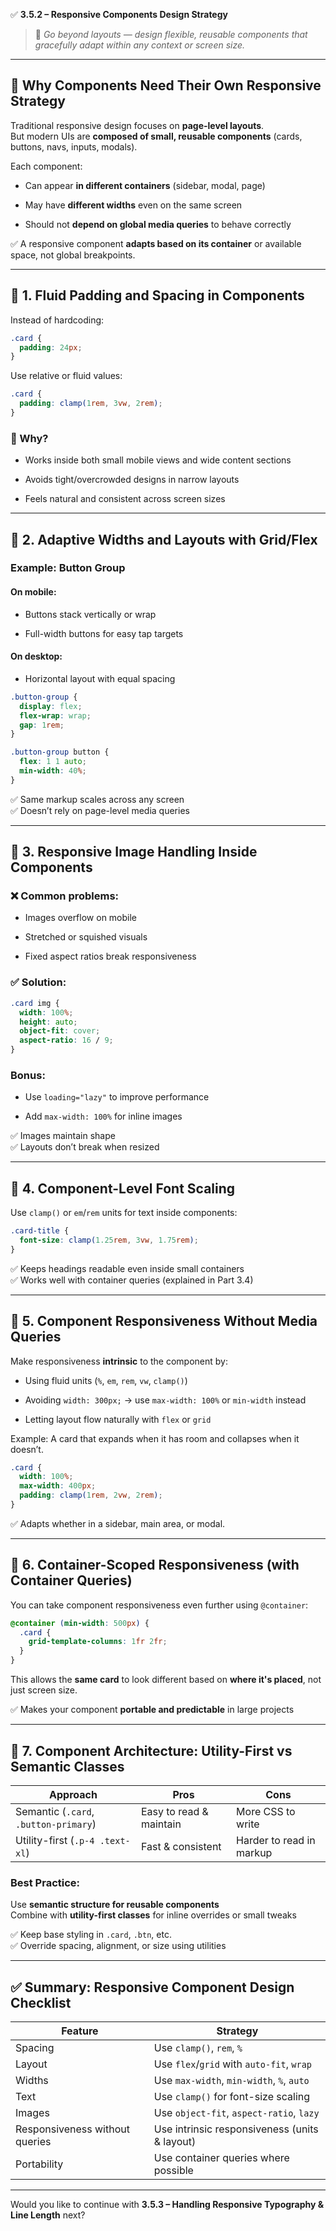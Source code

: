 ✅ **3.5.2 – Responsive Components Design Strategy**

> 🎯 _Go beyond layouts — design flexible, reusable components that gracefully adapt within any context or screen size._

---

## 🧠 Why Components Need Their Own Responsive Strategy

Traditional responsive design focuses on **page-level layouts**.  
But modern UIs are **composed of small, reusable components** (cards, buttons, navs, inputs, modals).

Each component:

- Can appear **in different containers** (sidebar, modal, page)
    
- May have **different widths** even on the same screen
    
- Should not **depend on global media queries** to behave correctly
    

✅ A responsive component **adapts based on its container** or available space, not global breakpoints.

---

## 🧱 1. Fluid Padding and Spacing in Components

Instead of hardcoding:

```css
.card {
  padding: 24px;
}
```

Use relative or fluid values:

```css
.card {
  padding: clamp(1rem, 3vw, 2rem);
}
```

### 🧠 Why?

- Works inside both small mobile views and wide content sections
    
- Avoids tight/overcrowded designs in narrow layouts
    
- Feels natural and consistent across screen sizes
    

---

## 🧱 2. Adaptive Widths and Layouts with Grid/Flex

### Example: Button Group

#### On mobile:

- Buttons stack vertically or wrap
    
- Full-width buttons for easy tap targets
    

#### On desktop:

- Horizontal layout with equal spacing
    

```css
.button-group {
  display: flex;
  flex-wrap: wrap;
  gap: 1rem;
}

.button-group button {
  flex: 1 1 auto;
  min-width: 40%;
}
```

✅ Same markup scales across any screen  
✅ Doesn’t rely on page-level media queries

---

## 🧱 3. Responsive Image Handling Inside Components

### ❌ Common problems:

- Images overflow on mobile
    
- Stretched or squished visuals
    
- Fixed aspect ratios break responsiveness
    

### ✅ Solution:

```css
.card img {
  width: 100%;
  height: auto;
  object-fit: cover;
  aspect-ratio: 16 / 9;
}
```

### Bonus:

- Use `loading="lazy"` to improve performance
    
- Add `max-width: 100%` for inline images
    

✅ Images maintain shape  
✅ Layouts don’t break when resized

---

## 🧱 4. Component-Level Font Scaling

Use `clamp()` or `em`/`rem` units for text inside components:

```css
.card-title {
  font-size: clamp(1.25rem, 3vw, 1.75rem);
}
```

✅ Keeps headings readable even inside small containers  
✅ Works well with container queries (explained in Part 3.4)

---

## 🧱 5. Component Responsiveness Without Media Queries

Make responsiveness **intrinsic** to the component by:

- Using fluid units (`%`, `em`, `rem`, `vw`, `clamp()`)
    
- Avoiding `width: 300px;` → use `max-width: 100%` or `min-width` instead
    
- Letting layout flow naturally with `flex` or `grid`
    

Example: A card that expands when it has room and collapses when it doesn’t.

```css
.card {
  width: 100%;
  max-width: 400px;
  padding: clamp(1rem, 2vw, 2rem);
}
```

✅ Adapts whether in a sidebar, main area, or modal.

---

## 🧱 6. Container-Scoped Responsiveness (with Container Queries)

You can take component responsiveness even further using `@container`:

```css
@container (min-width: 500px) {
  .card {
    grid-template-columns: 1fr 2fr;
  }
}
```

This allows the **same card** to look different based on **where it's placed**, not just screen size.

✅ Makes your component **portable and predictable** in large projects

---

## 🧱 7. Component Architecture: Utility-First vs Semantic Classes

|Approach|Pros|Cons|
|---|---|---|
|Semantic (`.card`, `.button-primary`)|Easy to read & maintain|More CSS to write|
|Utility-first (`.p-4 .text-xl`)|Fast & consistent|Harder to read in markup|

### Best Practice:

Use **semantic structure for reusable components**  
Combine with **utility-first classes** for inline overrides or small tweaks

✅ Keep base styling in `.card`, `.btn`, etc.  
✅ Override spacing, alignment, or size using utilities

---

## ✅ Summary: Responsive Component Design Checklist

|Feature|Strategy|
|---|---|
|Spacing|Use `clamp()`, `rem`, `%`|
|Layout|Use `flex`/`grid` with `auto-fit`, `wrap`|
|Widths|Use `max-width`, `min-width`, `%`, `auto`|
|Text|Use `clamp()` for font-size scaling|
|Images|Use `object-fit`, `aspect-ratio`, `lazy`|
|Responsiveness without queries|Use intrinsic responsiveness (units & layout)|
|Portability|Use container queries where possible|

---

Would you like to continue with **3.5.3 – Handling Responsive Typography & Line Length** next?